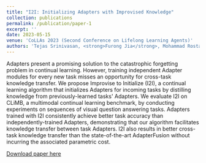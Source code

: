 ```yaml
---
title: "I2I: Initializing Adapters with Improvised Knowledge"
collection: publications
permalink: /publication/paper-1
excerpt: ''
date: 2023-05-15
venue: 'CoLLAs 2023 (Second Conference on Lifelong Learning Agents)'
authors: 'Tejas Srinivasan, <strong>Furong Jia</strong>, Mohammad Rostami, Jesse Thomason'
---
```


Adapters present a promising solution to the catastrophic forgetting problem in continual learning. However, training independent Adapter modules for every new task misses an opportunity for cross-task knowledge transfer. We propose Improvise to Initialize (I2I), a continual learning algorithm that initializes Adapters for incoming tasks by distilling knowledge from previously-learned tasks' Adapters. We evaluate I2I on CLiMB, a multimodal continual learning benchmark, by conducting experiments on sequences of visual question answering tasks. Adapters trained with I2I consistently achieve better task accuracy than independently-trained Adapters, demonstrating that our algorithm facilitates knowledge transfer between task Adapters. I2I also results in better cross-task knowledge transfer than the state-of-the-art AdapterFusion without incurring the associated parametric cost.

[Download paper here](https://arxiv.org/pdf/2304.02168.pdf)